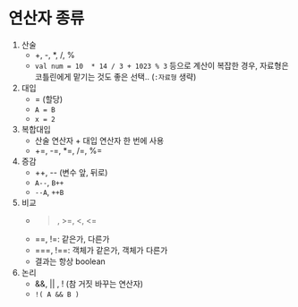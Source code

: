 # 연산자 종류

1. 산술
    - +, -, *, /, %
    - `val num = 10  * 14 / 3 + 1023 % 3` 등으로 계산이 복잡한 경우, 자료형은 코틀린에게 맡기는 것도 좋은 선택.. (`:자료형` 생략)
2. 대입
    - = (할당)
    - `A = B`
    - `x = 2`
3. 복합대입
    - 산술 연산자 + 대입 연산자 한 번에 사용
    - +=, -=, *=, /=, %=
4. 증감
    - ++, -- (변수 앞, 뒤로)
    - `A--`, `B++`
    - `--A`, `++B`
5. 비교
    - > , >=, <, <=
    - ==, !=: 같은가, 다른가
    - ===, !==: 객체가 같은가, 객체가 다른가
    - 결과는 항상 boolean
6. 논리
    - &&, || , ! (참 거짓 바꾸는 연산자)
    - `!( A && B )`